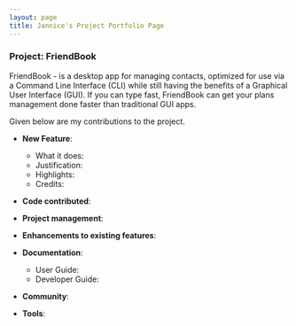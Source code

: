 ```yaml
---
layout: page
title: Jannice's Project Portfolio Page
---
```


### Project: FriendBook

FriendBook - is a desktop app for managing contacts, optimized for use via a Command Line Interface (CLI) while still having the benefits of a Graphical User Interface (GUI). If you can type fast, FriendBook can get your plans management done faster than traditional GUI apps.

Given below are my contributions to the project.

* **New Feature**:
  * What it does:
  * Justification:
  * Highlights:
  * Credits:

* **Code contributed**:

* **Project management**:

* **Enhancements to existing features**:

* **Documentation**:
  * User Guide:
  * Developer Guide:

* **Community**:

* **Tools**: